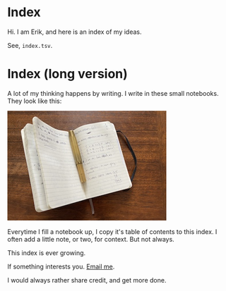 # Index 
Hi. I am Erik, and here is an index of my ideas. 

See, `index.tsv`.


# Index (long version)
A lot of my thinking happens by writing. I write in these small notebooks. They look like this:

![](notebook.jpg)

Everytime I fill a notebook up, I copy it's table of contents to this index. I often add a little note, or two, for context. But not always. 

This index is ever growing.

If something interests you. [Email me](mailto:erik.exists@gmail.com). 

I would always rather share credit, and get more done.
